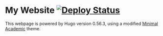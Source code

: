 # My Website [![Deploy Status](https://api.netlify.com/api/v1/badges/18bbc38c-4f8b-4ce3-ade1-64e5ae7ae05b/deploy-status)](https://app.netlify.com/sites/trusting-bassi-a6d09d/deploys)

This webpage is powered by Hugo version 0.56.3, using a modified [Minimal Academic](https://themes.gohugo.io/minimal-academic/) theme.

